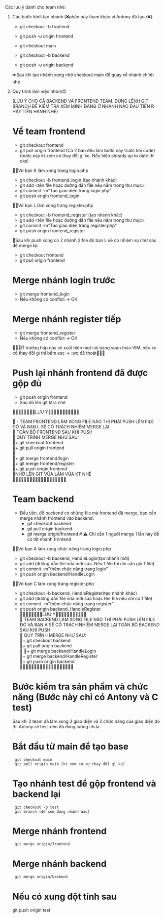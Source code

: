 Các lưu ý dành cho team nhé: 
1. Các bước khởi tạo nhánh (❌phần này tham khảo vì Antony đã tạo r❌):
   - git checkout -b frontend
   - git push -u origin frontend
   
   - git checkout main
     
   - git checkout -b backend
   - git push -u origin backend
     
   ⏭️Sau khi tạo nhánh xong nhớ checkout main để quay về nhánh chính nhé




2. Quy trình làm việc nhóm😍
   
   (LƯU Ý CHO CẢ BACKEND VÀ FRONTEND TEAM. DÙNG LỆNH GIT BRANCH ĐỂ KIỂM TRA XEM MÌNH ĐANG Ở NHÁNH NÀO ĐẦU TIÊN R HÃY TIẾN HÀNH NHÉ)
   
   # Về team frontend
     + git checkout frontend
     + git pull origin frontend (Cả 2 bạn đều làm bước này trước khi code) (bước này kt xem có thay đổi gì ko. Nếu hiện already up to date thì oke)
       
   🤦‍♂️Vd bạn K làm xong trang login.php
     + git checkout -b frontend_login (tạo nhánh khác)
     + git add <tên file hoạc đường dẫn file nếu nằm trong thư mục>
     + git commit -m"Tạo giao diện trang login.php"
     + git push origin frontend_login
       
   🤦‍♂️Vd bạn L làm xong trang register.php
     + git checkout -b frontend_register (tạo nhánh khác)
     + git add <tên file hoạc đường dẫn file nếu nằm trong thư mục>
     + git commit -m"Tạo giao diện trang register.php"
     + git push origin frontend_register
       
   🫡Sau khi push xong có 2 nhánh 2 file đó bạn L sẽ có nhiệm vụ như sau để merge lại
   
     + git checkout frontend
     + git pull origin frontend
     #  Merge nhánh login trước
     + git merge frontend_login
     + Nếu không có conflict → OK
     #  Merge nhánh register tiếp
     + git merge frontend_register
     + Nếu không có conflict → OK
       
     😤😤😤Ở trường hợp này sẽ xuất hiện mọt cái bảng soạn thảo VIM. nếu ko có thay đổi gì thì bấm esc -> :wq để thoát😤😤😤

     # Push lại nhánh frontend đã được gộp đủ
     + git push origin frontend
     + Sau đó lên git ktra nhé  
     
   📝📝📝📝📝📝📝📝LƯU Ý📝📝📝📝📝📝📝📝📝📝📝
   
   📝 - TEAM FRONTEND LÀM XONG FILE NÀO THÌ PHẢI PUSH LÊN FILE ĐÓ VÀ BẠN L SẼ CÓ TRÁCH NHIỆM MERGE LẠI  
   📝 TOÀN BỘ FRONTEND SAU KHI PUSH  
   📝 QUY TRÌNH MERGE NHƯ SAU:  
   📝+ git checkout frontend  
   📝+ git pull origin frontend  
   📝  
   📝+ git merge frontend/login   
   📝+ git merge frontend/register  
   📝+ git push origin frontend  
   📝NHỚ LÊN GIT VỪA LÀM VỪA KT NHÉ  
   📝📝📝📝📝📝📝📝📝📝📝📝📝📝📝📝📝📝📝  


    # Team backend
    - Đầu tiên, để backend có những file mà frontend đã merge, bạn cần merge nhánh frontend vào backend:
      + git checkout backend  
      + git pull origin backend  
      + git merge origin/frontend   # ⚠️ Chỉ cần 1 người merge 1 lần này để có tất nhánh frontend  
        
    🤦‍♂️Vd bạn A làm xong chức năng trang login.php
     + git checkout -b backend_HandleLogin(tạo nhánh mới)  
     + git add (đường dẫn file vừa mới sửa. Nếu 1 file thì chỉ cần ghi 1 file)    
     + git commit -m"thêm chức năng trang login"  
     + git push origin backend/HandleLogin
       
   🤦‍♂️Vd bạn C làm xong trang register.php  
     + git checkout -b backend_HandleRegister(tạo nhánh khác)  
     + git add (đường dẫn file vừa mới sửa hoặc tên file nếu chỉ có 1 file)  
     + git commit -m"thêm chức năng trang register"  
     + git push origin backend_HandleRegister     
   📝📝📝📝📝📝📝📝LƯU Ý📝📝📝📝📝📝📝📝📝📝📝  
   📝  TEAM BACKEND LÀM XONG FILE NÀO THÌ PHẢI PUSH LÊN FILE ĐÓ VÀ BẠN A SẼ CÓ TRÁCH NHIỆM MERGE LẠI TOÀN BỘ BACKEND SAU KHI PUSH  
   📝 QUY TRÌNH MERGE NHƯ SAU:  
   📝+ git checkout backend  
   📝+ git pull origin backend  
   📝
   📝+ git merge backend/HandleLogin  
   📝+ git merge backend/HandleRegister  
   📝+ git push origin backend  
   📝📝📝📝📝📝📝📝📝📝📝📝📝📝📝📝📝📝📝  

    # Bước kiểm tra sản phẩm và chức năng (Bước này chỉ có Antony và C test)
      Sau khi 2 team đã làm xong 2 giao diện và 2 chức năng của giao diện đó thì Antony sẽ test xem đã đúng luồng chưa  
     # Bắt đầu từ main để tạo base  
        git checkout main
        git pull origin main (kt xem có sự thay đổi gì ko)  
     # Tạo nhánh test để gộp frontend và backend lại 
        git checkout -b test  
        git branch (để xem đang nhánh nào)  
     # Merge nhánh frontend
        git merge origin/frontend  
     # Merge nhánh backend
        git merge origin/backend  
     # Nếu có xung đột tính sau
     git push origin test  


       

   
   
